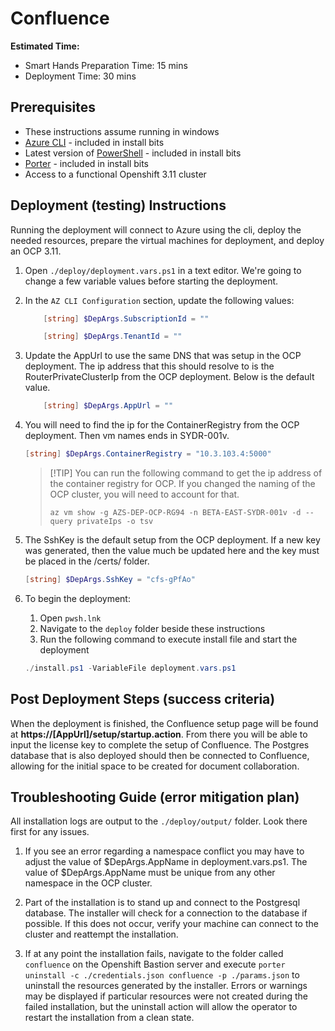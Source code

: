 # Confluence

**Estimated Time:**

* Smart Hands Preparation Time: 15 mins
* Deployment Time: 30 mins

## Prerequisites

* These instructions assume running in windows
* [Azure CLI](https://docs.microsoft.com/en-us/cli/azure/install-azure-cli?view=azure-cli-latest) - included in install bits
* Latest version of [PowerShell](https://docs.microsoft.com/en-us/powershell/scripting/install/installing-powershell?view=powershell-7) - included in install bits
* [Porter](https://porter.sh) - included in install bits
* Access to a functional Openshift 3.11 cluster

## Deployment (testing) Instructions

Running the deployment will connect to Azure using the cli, deploy the needed resources, prepare the virtual machines for deployment, and deploy an OCP 3.11.

1. Open `./deploy/deployment.vars.ps1` in a text editor. We're going to change a few variable values before starting the deployment.
2. In the `AZ CLI Configuration` section, update the following values:

    ```powershell
        [string] $DepArgs.SubscriptionId = ""

        [string] $DepArgs.TenantId = ""
    ```

3. Update the AppUrl to use the same DNS that was setup in the OCP deployment. The ip address that this should resolve to is the RouterPrivateClusterIp from the OCP deployment. Below is the default value.

    ```powershell
        [string] $DepArgs.AppUrl = ""
    ```

4. You will need to find the ip for the ContainerRegistry from the OCP deployment. Then vm names ends in SYDR-001v.

    ```powershell
    [string] $DepArgs.ContainerRegistry = "10.3.103.4:5000"
    ```

    > [!TIP] You can run the following command to get the ip address of the container registry for OCP. If you changed the naming of the OCP cluster, you will need to account for that.
    >
    > `az vm show -g AZS-DEP-OCP-RG94 -n BETA-EAST-SYDR-001v -d --query privateIps -o tsv`

5. The SshKey is the default setup from the OCP deployment. If a new key was generated, then the value much be updated here and the key must be placed in the /certs/ folder.

    ```powershell
    [string] $DepArgs.SshKey = "cfs-gPfAo"
    ```

6. To begin the deployment:
    1. Open `pwsh.lnk`
    1. Navigate to the `deploy` folder beside these instructions
    1. Run the following command to execute install file and start the deployment

    ```powershell
    ./install.ps1 -VariableFile deployment.vars.ps1
    ```

## Post Deployment Steps (success criteria)

When the deployment is finished, the Confluence setup page will be found at **https://[AppUrl]/setup/startup.action**. From there you will be able to input the license key to complete the setup of Confluence. The Postgres database that is also deployed should then be connected to Confluence, allowing for the initial space to be created for document collaboration.

## Troubleshooting Guide (error mitigation plan)

All installation logs are output to the `./deploy/output/` folder. Look there first for any issues.

1. If you see an error regarding a namespace conflict you may have to adjust the value of $DepArgs.AppName in deployment.vars.ps1. The value of $DepArgs.AppName must be unique from any other namespace in the OCP cluster.

1. Part of the installation is to stand up and connect to the Postgresql database. The installer will check for a connection to the database if possible. If this does not occur, verify your machine can connect to the cluster and reattempt the installation.

1. If at any point the installation fails, navigate to the folder called `confluence` on the Openshift Bastion server and execute `porter uninstall -c ./credentials.json confluence -p ./params.json` to uninstall the resources generated by the installer. Errors or warnings may be displayed if particular resources were not created during the failed installation, but the uninstall action will allow the operator to restart the installation from a clean state.
